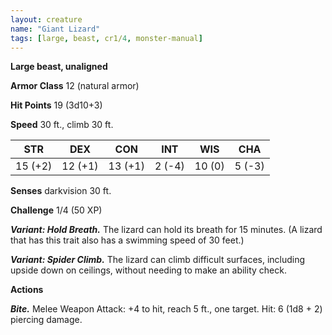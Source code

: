 ```yaml
---
layout: creature
name: "Giant Lizard"
tags: [large, beast, cr1/4, monster-manual]
---
```


**Large beast, unaligned**

**Armor Class** 12 (natural armor)

**Hit Points** 19 (3d10+3)

**Speed** 30 ft., climb 30 ft.

|   STR   |   DEX   |   CON   |   INT   |   WIS   |   CHA   |
|:-----:|:-----:|:-----:|:-----:|:-----:|:-----:|
| 15 (+2) | 12 (+1) | 13 (+1) | 2 (-4) | 10 (0) | 5 (-3) |

**Senses** darkvision 30 ft.

**Challenge** 1/4 (50 XP)

***Variant: Hold Breath.*** The lizard can hold its breath for 15 minutes. (A lizard that has this trait also has a swimming speed of 30 feet.)

***Variant: Spider Climb.*** The lizard can climb difficult surfaces, including upside down on ceilings, without needing to make an ability check.

**Actions**

***Bite.*** Melee Weapon Attack: +4 to hit, reach 5 ft., one target. Hit: 6 (1d8 + 2) piercing damage.

